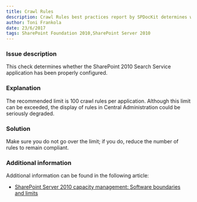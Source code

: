 ```yaml
---
title: Crawl Rules
description: Crawl Rules best practices report by SPDocKit determines whether the SharePoint 2010 Search Service application has been properly configured.
author: Toni Frankola
date: 23/6/2017
tags: SharePoint Foundation 2010,SharePoint Server 2010
---
```

### Issue description
This check determines whether the SharePoint 2010 Search Service application has been properly configured.
### Explanation
The recommended limit is 100 crawl rules per application. Although this limit can be exceeded, the display of rules in Central Administration could be seriously degraded.
### Solution
Make sure you do not go over the limit; if you do, reduce the number of rules to remain compliant.
### Additional information 
Additional information can be found in the following article:

* <a href="https://technet.microsoft.com/en-us/library/cc262787(v=office.14).aspx">SharePoint Server 2010 capacity management: Software boundaries and limits</a>